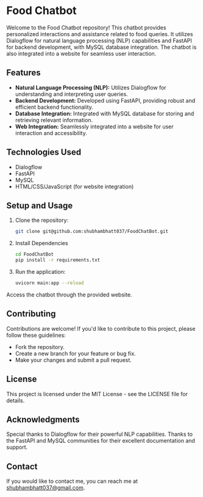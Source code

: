 # Food Chatbot

Welcome to the Food Chatbot repository! This chatbot provides personalized interactions and assistance related to food queries. It utilizes Dialogflow for natural language processing (NLP) capabilities and FastAPI for backend development, with MySQL database integration. The chatbot is also integrated into a website for seamless user interaction.

## Features

- **Natural Language Processing (NLP):** Utilizes Dialogflow for understanding and interpreting user queries.
- **Backend Development:** Developed using FastAPI, providing robust and efficient backend functionality.
- **Database Integration:** Integrated with MySQL database for storing and retrieving relevant information.
- **Web Integration:** Seamlessly integrated into a website for user interaction and accessibility.

## Technologies Used

- Dialogflow
- FastAPI
- MySQL
- HTML/CSS/JavaScript (for website integration)

## Setup and Usage

1. Clone the repository:

   ```bash
   git clone git@github.com:shubhambhatt037/FoodChatBot.git

2. Install Dependencies

   ```bash
   cd FoodChatBot
   pip install -r requirements.txt
   ```
  
3. Run the application:

   ```bash
   uvicorn main:app --reload
   ```

Access the chatbot through the provided website.

## Contributing

Contributions are welcome! If you'd like to contribute to this project, please follow these guidelines:
- Fork the repository.
- Create a new branch for your feature or bug fix.
- Make your changes and submit a pull request.

## License

This project is licensed under the MIT License - see the LICENSE file for details.

## Acknowledgments

Special thanks to Dialogflow for their powerful NLP capabilities.
Thanks to the FastAPI and MySQL communities for their excellent documentation and support.

## Contact

If you would like to contact me, you can reach me at shubhambhatt037@gmail.com.
